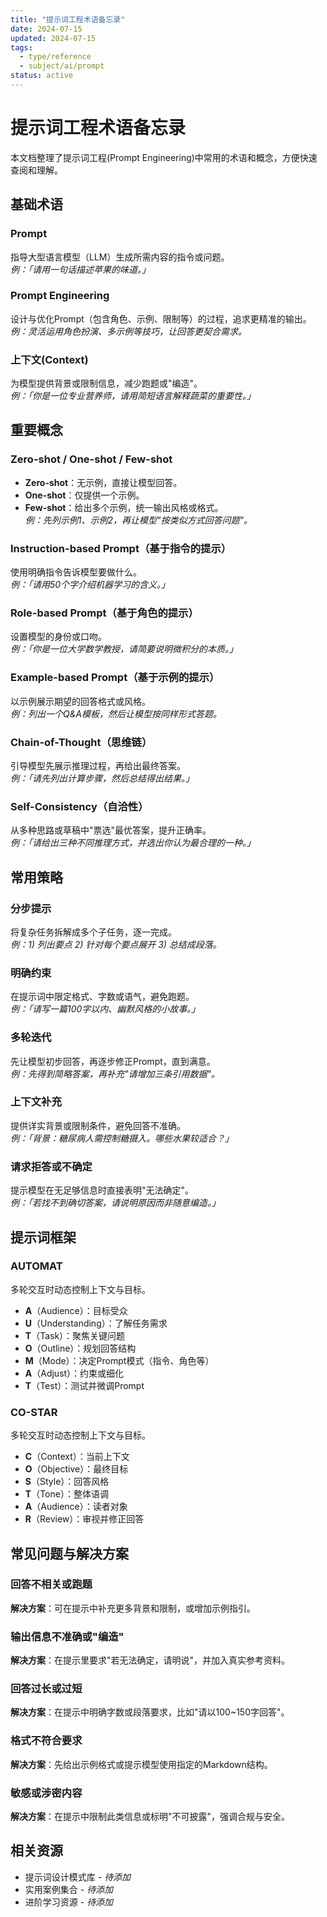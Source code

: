 ```yaml
---
title: "提示词工程术语备忘录"
date: 2024-07-15
updated: 2024-07-15
tags: 
  - type/reference
  - subject/ai/prompt
status: active
---
```


# 提示词工程术语备忘录

本文档整理了提示词工程(Prompt Engineering)中常用的术语和概念，方便快速查阅和理解。

## 基础术语

### Prompt
指导大型语言模型（LLM）生成所需内容的指令或问题。  
_例：「请用一句话描述苹果的味道。」_

### Prompt Engineering
设计与优化Prompt（包含角色、示例、限制等）的过程，追求更精准的输出。  
_例：灵活运用角色扮演、多示例等技巧，让回答更契合需求。_

### 上下文(Context)
为模型提供背景或限制信息，减少跑题或"编造"。  
_例：「你是一位专业营养师，请用简短语言解释蔬菜的重要性。」_

## 重要概念

### Zero-shot / One-shot / Few-shot

- **Zero-shot**：无示例，直接让模型回答。
- **One-shot**：仅提供一个示例。
- **Few-shot**：给出多个示例，统一输出风格或格式。  
  _例：先列示例1、示例2，再让模型"按类似方式回答问题"。_

### Instruction-based Prompt（基于指令的提示）
使用明确指令告诉模型要做什么。  
_例：「请用50个字介绍机器学习的含义。」_

### Role-based Prompt（基于角色的提示）
设置模型的身份或口吻。  
_例：「你是一位大学数学教授，请简要说明微积分的本质。」_

### Example-based Prompt（基于示例的提示）
以示例展示期望的回答格式或风格。  
_例：列出一个Q&A模板，然后让模型按同样形式答题。_

### Chain-of-Thought（思维链）
引导模型先展示推理过程，再给出最终答案。  
_例：「请先列出计算步骤，然后总结得出结果。」_

### Self-Consistency（自洽性）
从多种思路或草稿中"票选"最优答案，提升正确率。  
_例：「请给出三种不同推理方式，并选出你认为最合理的一种。」_

## 常用策略

### 分步提示
将复杂任务拆解成多个子任务，逐一完成。  
_例：1) 列出要点 2) 针对每个要点展开 3) 总结成段落。_

### 明确约束
在提示词中限定格式、字数或语气，避免跑题。  
_例：「请写一篇100字以内、幽默风格的小故事。」_

### 多轮迭代
先让模型初步回答，再逐步修正Prompt，直到满意。  
_例：先得到简略答案，再补充"请增加三条引用数据"。_

### 上下文补充
提供详实背景或限制条件，避免回答不准确。  
_例：「背景：糖尿病人需控制糖摄入。哪些水果较适合？」_

### 请求拒答或不确定
提示模型在无足够信息时直接表明"无法确定"。  
_例：「若找不到确切答案，请说明原因而非随意编造。」_

## 提示词框架

### AUTOMAT

多轮交互时动态控制上下文与目标。

- **A**（Audience）：目标受众
- **U**（Understanding）：了解任务需求
- **T**（Task）：聚焦关键问题
- **O**（Outline）：规划回答结构
- **M**（Mode）：决定Prompt模式（指令、角色等）
- **A**（Adjust）：约束或细化
- **T**（Test）：测试并微调Prompt

### CO-STAR

多轮交互时动态控制上下文与目标。

- **C**（Context）：当前上下文
- **O**（Objective）：最终目标
- **S**（Style）：回答风格
- **T**（Tone）：整体语调
- **A**（Audience）：读者对象
- **R**（Review）：审视并修正回答

## 常见问题与解决方案

### 回答不相关或跑题
**解决方案**：可在提示中补充更多背景和限制，或增加示例指引。

### 输出信息不准确或"编造"
**解决方案**：在提示里要求"若无法确定，请明说"，并加入真实参考资料。

### 回答过长或过短
**解决方案**：在提示中明确字数或段落要求，比如"请以100~150字回答"。

### 格式不符合要求
**解决方案**：先给出示例格式或提示模型使用指定的Markdown结构。

### 敏感或涉密内容
**解决方案**：在提示中限制此类信息或标明"不可披露"，强调合规与安全。

## 相关资源

- 提示词设计模式库 - *待添加*
- 实用案例集合 - *待添加*
- 进阶学习资源 - *待添加* 